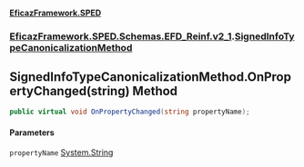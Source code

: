 #### [EficazFramework.SPED](EficazFrameworkSPED.md 'EficazFramework SPED')
### [EficazFramework.SPED.Schemas.EFD_Reinf.v2_1](EficazFramework.SPED.Schemas.EFD_Reinf.v2_1.md 'EficazFramework.SPED.Schemas.EFD_Reinf.v2_1').[SignedInfoTypeCanonicalizationMethod](EficazFramework.SPED.Schemas.EFD_Reinf.v2_1/SignedInfoTypeCanonicalizationMethod.md 'EficazFramework.SPED.Schemas.EFD_Reinf.v2_1.SignedInfoTypeCanonicalizationMethod')

## SignedInfoTypeCanonicalizationMethod.OnPropertyChanged(string) Method

```csharp
public virtual void OnPropertyChanged(string propertyName);
```
#### Parameters

<a name='EficazFramework.SPED.Schemas.EFD_Reinf.v2_1.SignedInfoTypeCanonicalizationMethod.OnPropertyChanged(string).propertyName'></a>

`propertyName` [System.String](https://docs.microsoft.com/en-us/dotnet/api/System.String 'System.String')